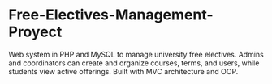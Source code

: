 # Free-Electives-Management-Proyect
Web system in PHP and MySQL to manage university free electives. Admins and coordinators can create and organize courses, terms, and users, while students view active offerings. Built with MVC architecture and OOP. 
